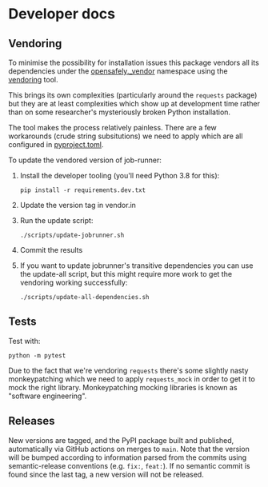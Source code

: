 # Developer docs

## Vendoring

To minimise the possibility for installation issues this package vendors
all its dependencies under the [opensafely._vendor](./opensafely/_vendor)
namespace using the [vendoring](https://pypi.org/project/vendoring/) tool.

This brings its own complexities (particularly around the `requests`
package) but they are at least complexities which show up at development
time rather than on some researcher's mysteriously broken Python
installation.

The tool makes the process relatively painless. There are a few
workarounds (crude string subsitutions) we need to apply which are all
configured in [pyproject.toml](./pyproject.toml).

To update the vendored version of job-runner:

1. Install the developer tooling (you'll need Python 3.8 for this):
   ```
   pip install -r requirements.dev.txt
   ```

2. Update the version tag in vendor.in

3. Run the update script:
   ```
   ./scripts/update-jobrunner.sh
   ```

4. Commit the results

5. If you want to update jobrunner's transitive dependencies you can use
   the update-all script, but this might require more work to get the
   vendoring working successfully:
    ```
    ./scripts/update-all-dependencies.sh
    ```

## Tests

Test with:
```
python -m pytest
```

Due to the fact that we're vendoring `requests` there's some slightly
nasty monkeypatching which we need to apply `requests_mock` in order to
get it to mock the right library. Monkeypatching mocking libraries is
known as "software engineering".


## Releases

New versions are tagged, and the PyPI package built and published, automatically 
via GitHub actions on merges to `main`.  Note that the version will be bumped 
according to information parsed from the commits using semantic-release conventions (e.g. `fix:`, `feat:`).  If no semantic commit is found since the last tag, a new version
will not be released.
